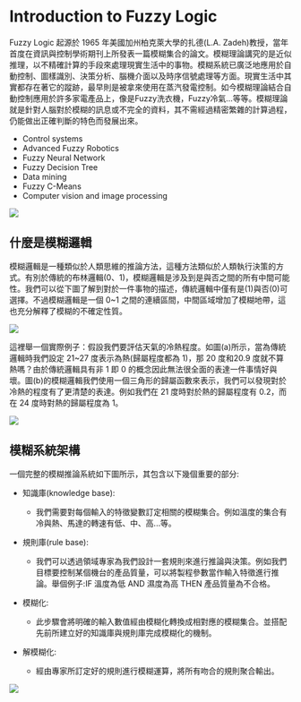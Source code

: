 # Introduction to Fuzzy Logic
Fuzzy Logic 起源於 1965 年美國加州柏克萊大學的扎德(L.A. Zadeh)教授，當年首度在資訊與控制學術期刊上所發表一篇模糊集合的論文。模糊理論講究的是近似推理，以不精確計算的手段來處理現實生活中的事物。模糊系統已廣泛地應用於自動控制、圖樣識別、決策分析、腦機介面以及時序信號處理等方面。現實生活中其實都存在著它的蹤跡，最早則是被拿來使用在蒸汽發電控制。如今模糊理論結合自動控制應用於許多家電產品上，像是Fuzzy洗衣機，Fuzzy冷氣...等等。模糊理論就是針對人腦對於模糊的訊息或不完全的資料，其不需經過精密繁雜的計算過程，仍能做出正確判斷的特色而發展出來。

- Control systems
- Advanced Fuzzy Robotics
- Fuzzy Neural Network
- Fuzzy Decision Tree
- Data mining
- Fuzzy C-Means
- Computer vision and image processing

![](https://i.imgur.com/hIOoF7K.png)


## 什麼是模糊邏輯
模糊邏輯是一種類似於人類思維的推論方法，這種方法類似於人類執行決策的方式。有別於傳統的布林邏輯(0、1)，模糊邏輯是涉及到是與否之間的所有中間可能性。我們可以從下圖了解到對於一件事物的描述，傳統邏輯中僅有是(1)與否(0)可選擇。不過模糊邏輯是一個 0~1 之間的連續區間，中間區域增加了模糊地帶，這也充分解釋了模糊的不確定性質。

![](https://i.imgur.com/GCHQxy9.png)

這裡舉一個實際例子：假設我們要評估天氣的冷熱程度。如圖(a)所示，當為傳統邏輯時我們設定 21~27 度表示為熱(歸屬程度都為 1)，那 20 度和20.9 度就不算熱嗎？由於傳統邏輯具有非 1 即 0 的概念因此無法很全面的表達一件事情好與壞。圖(b)的模糊邏輯我們使用一個三角形的歸屬函數來表示，我們可以發現對於冷熱的程度有了更清楚的表達。例如我們在 21 度時對於熱的歸屬程度有 0.2，而在 24 度時對熱的歸屬程度為 1。

![](https://i.imgur.com/vWEwpye.png)

## 模糊系統架構
一個完整的模糊推論系統如下圖所示，其包含以下幾個重要的部分:

- 知識庫(knowledge base):
    - 我們需要對每個輸入的特徵變數訂定相關的模糊集合。例如溫度的集合有冷與熱、馬達的轉速有低、中、高...等。
- 規則庫(rule base):
    - 我們可以透過領域專家為我們設計一套規則來進行推論與決策。例如我們目標要控制某個機台的產品質量，可以將製程參數當作輸入特徵進行推論。舉個例子:IF 溫度為低 AND 濕度為高 THEN 產品質量為不合格。
- 模糊化:
    - 此步驟會將明確的輸入數值經由模糊化轉換成相對應的模糊集合。並搭配先前所建立好的知識庫與規則庫完成模糊化的機制。

- 解模糊化:
    - 經由專家所訂定好的規則進行模糊運算，將所有吻合的規則聚合輸出。

![](https://i.imgur.com/ve28tk3.png)